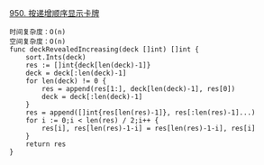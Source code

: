 [950. 按递增顺序显示卡牌](https://leetcode-cn.com/problems/reveal-cards-in-increasing-order/)
```golang
时间复杂度：O(n)
空间复杂度：O(n)
func deckRevealedIncreasing(deck []int) []int {
    sort.Ints(deck)
    res := []int{deck[len(deck)-1]}
    deck = deck[:len(deck)-1]
    for len(deck) != 0 {
        res = append(res[1:], deck[len(deck)-1], res[0])
        deck = deck[:len(deck)-1]
    }
    res = append([]int{res[len(res)-1]}, res[:len(res)-1]...)
    for i := 0;i < len(res) / 2;i++ {
        res[i], res[len(res)-1-i] = res[len(res)-1-i], res[i]
    }
    return res
}
```
